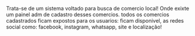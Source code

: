 Trata-se de um sistema voltado para busca de comercio local!
Onde exixte um painel adm de cadastro desses comercios.
todos os comercios cadastrados ficam expostos para os usuarios: ficam disponivel,
as redes social como: facebook, instagram, whatsapp, site e localização!
